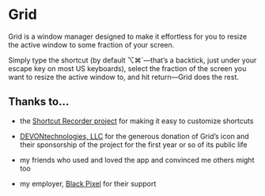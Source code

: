 # Grid

Grid is a window manager designed to make it effortless for you to resize the active window to some fraction of your screen.

Simply type the shortcut (by default ⌥⌘`—that’s a backtick, just under your escape key on most US keyboards), select the fraction of the screen you want to resize the active window to, and hit return—Grid does the rest.

## Thanks to…

- the [Shortcut Recorder project](http://wafflesoftware.net/shortcut/) for making it easy to customize shortcuts

- [DEVONtechnologies, LLC](http://devontechnologies.com) for the generous donation of Grid’s icon and their sponsorship of the project for the first year or so of its public life

- my friends who used and loved the app and convinced me others might too

- my employer, [Black Pixel](http://blackpixel.com) for their support